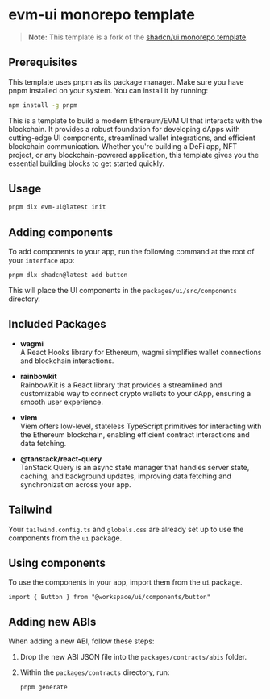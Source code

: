 # evm-ui monorepo template

> **Note:** This template is a fork of the [shadcn/ui monorepo template](https://github.com/shadcn-ui/ui/tree/main/templates/monorepo-next).

## Prerequisites

This template uses pnpm as its package manager. Make sure you have pnpm installed on your system. You can install it by running:

```bash
npm install -g pnpm
```

This is a template to build a modern Ethereum/EVM UI that interacts with the blockchain. It provides a robust foundation for developing dApps with cutting-edge UI components, streamlined wallet integrations, and efficient blockchain communication. Whether you're building a DeFi app, NFT project, or any blockchain-powered application, this template gives you the essential building blocks to get started quickly.

## Usage

```bash
pnpm dlx evm-ui@latest init
```

## Adding components

To add components to your app, run the following command at the root of your `interface` app:

```bash
pnpm dlx shadcn@latest add button
```

This will place the UI components in the `packages/ui/src/components` directory.

## Included Packages

- **wagmi**  
  A React Hooks library for Ethereum, wagmi simplifies wallet connections and blockchain interactions.

- **rainbowkit**  
  RainbowKit is a React library that provides a streamlined and customizable way to connect crypto wallets to your dApp, ensuring a smooth user experience.

- **viem**  
  Viem offers low-level, stateless TypeScript primitives for interacting with the Ethereum blockchain, enabling efficient contract interactions and data fetching.

- **@tanstack/react-query**  
  TanStack Query is an async state manager that handles server state, caching, and background updates, improving data fetching and synchronization across your app.

## Tailwind

Your `tailwind.config.ts` and `globals.css` are already set up to use the components from the `ui` package.

## Using components

To use the components in your app, import them from the `ui` package.

```tsx
import { Button } from "@workspace/ui/components/button"
```

## Adding new ABIs

When adding a new ABI, follow these steps:
1. Drop the new ABI JSON file into the `packages/contracts/abis` folder.
2. Within the `packages/contracts` directory, run:
   
   ```bash
   pnpm generate
   ```

